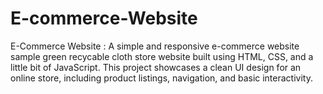 # E-commerce-Website
E-Commerce Website : A simple and responsive e-commerce website  sample green recycable cloth store website built using HTML, CSS, and a little bit of JavaScript. This project showcases a clean UI design for an online store, including product listings, navigation, and basic interactivity.  
